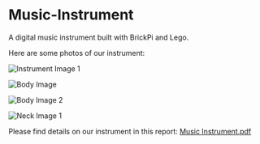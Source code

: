 # Music-Instrument
A digital music instrument built with BrickPi and Lego.

Here are some photos of our instrument:

![Instrument Image 1](https://user-images.githubusercontent.com/76274266/156812118-0408f0cc-b4d6-4110-a8fa-e18b94e738ee.jpeg)

![Body Image](https://user-images.githubusercontent.com/76274266/156812145-7836f656-3f51-45cb-a554-f421e7ef75cb.jpeg)

![Body Image 2](https://user-images.githubusercontent.com/76274266/156812167-15bb01ca-2a44-4972-aaf9-9875da8e7f18.jpeg)

![Neck Image 1](https://user-images.githubusercontent.com/76274266/156812196-88976f2a-ef20-429e-8cda-d9ea4811b597.jpeg)

Please find details on our instrument in this report: [Music Instrument.pdf](https://github.com/alymo8/Music-Instrument/files/8187673/Music.Instrument.pdf)
